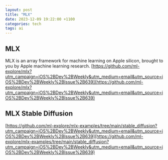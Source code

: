 ```yaml
---
layout: post
title: "MLX"
date: 2023-12-09 19:22:00 +1100
categories: tech
tags: ai
---
```


## MLX
MLX is an array framework for machine learning on Apple silicon, brought to you by Apple machine learning research.
[https://github.com/ml-explore/mlx?utm_campaign=iOS%2BDev%2BWeekly&utm_medium=email&utm_source=iOS%2BDev%2BWeekly%2BIssue%2B639](https://github.com/ml-explore/mlx?utm_campaign=iOS%2BDev%2BWeekly&utm_medium=email&utm_source=iOS%2BDev%2BWeekly%2BIssue%2B639)

## MLX Stable Diffusion
[https://github.com/ml-explore/mlx-examples/tree/main/stable_diffusion?utm_campaign=iOS%2BDev%2BWeekly&utm_medium=email&utm_source=iOS%2BDev%2BWeekly%2BIssue%2B639](https://github.com/ml-explore/mlx-examples/tree/main/stable_diffusion?utm_campaign=iOS%2BDev%2BWeekly&utm_medium=email&utm_source=iOS%2BDev%2BWeekly%2BIssue%2B639)